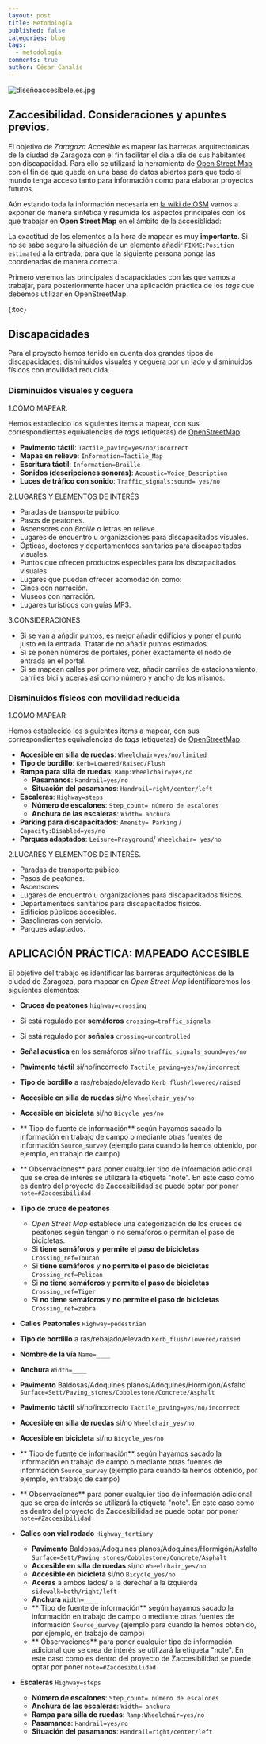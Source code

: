 ```yaml
---
layout: post
title: Metodología
published: false
categories: blog
tags: 
  - metodología
comments: true
author: César Canalís
---
```

![diseñoaccesibele.es.jpg]({{site.baseurl}}/media/diseñoaccesibele.es.jpg)


## Zaccesibilidad. **Consideraciones y apuntes previos.**

El objetivo de *Zaragoza Accesible* es mapear las barreras arquitectónicas de la ciudad de Zaragoza con el fin facilitar el día a día de sus habitantes con discapacidad.
Para ello se utilizará la herramienta de [Open Street Map](http://osm.org) con el fin de que quede en una base de datos abiertos para que todo el mundo tenga acceso tanto para información como para elaborar proyectos futuros.

Aún estando toda la información necesaria en [la wiki de OSM](http://wiki.openstreetmap.org/wiki/Main_Page) vamos a exponer de manera sintética y resumida los aspectos principales con los que trabajar en **Open Street Map**  en el ámbito de la accesiblidad:

La exactitud  de los elementos a la hora de mapear es muy **importante**. Si no se sabe seguro la situación de un elemento añadir `FIXME:Position estimated` a la entrada, para que la siguiente persona ponga las coordenadas de manera correcta.

Primero veremos las principales discapacidades con las que vamos a trabajar, para posteriormente hacer una aplicación práctica de los *tags* que debemos utilizar en OpenStreetMap.

{:toc}

## Discapacidades

Para el proyecto hemos tenido en cuenta dos grandes tipos de discapacidades: disminuidos visuales y ceguera por un lado y disminuidos físicos con movilidad reducida.

### Disminuidos visuales y ceguera

1.CÓMO MAPEAR.

Hemos establecido los siguientes items a mapear, con sus correspondientes equivalencias de *tags* (etiquetas) de [OpenStreetMap](http://openstreetmap.org):

  * **Pavimento táctil**:    `Tactile_paving=yes/no/incorrect`
  * **Mapas en relieve**:  `Information=Tactile_Map`
  * **Escritura táctil**: `Information=Braille`
  * **Sonidos (descripciones sonoras)**: `Acoustic=Voice_Description`
  * **Luces de tráfico con sonido**: `Traffic_signals:sound= yes/no`

2.LUGARES Y ELEMENTOS DE INTERÉS

* Paradas de transporte público.
* Pasos de peatones.
* Ascensores con *Braille* o letras en relieve.
* Lugares de encuentro u organizaciones para discapacitados visuales.
* Ópticas, doctores y departamenteos sanitarios para discapacitados visuales.
* Puntos que ofrecen productos especiales para los discapacitados visuales.
* Lugares que puedan ofrecer acomodación como:
 * Cines con narración.
 * Museos con narración.
 * Lugares turísticos con guías MP3.


 3.CONSIDERACIONES

 * Si  se van a añadir puntos, es mejor añadir edificios y poner el punto justo en la entrada. Tratar de no añadir puntos estimados.
 * Si se ponen números de portales, poner exactamente el nodo de entrada en el portal.
 * Si se mapean calles por primera vez, añadir carriles de estacionamiento, carriles bici y aceras asi como número y ancho de los mismos.


### Disminuidos físicos con movilidad reducida

1.CÓMO MAPEAR

Hemos establecido los siguientes items a mapear, con sus correspondientes equivalencias de *tags* (etiquetas) de [OpenStreetMap](http://openstreetmap.org):

* **Accesible en silla de ruedas**: `Wheelchair=yes/no/limited`
* **Tipo de bordillo**: `Kerb=Lowered/Raised/Flush`
* **Rampa para silla de ruedas**: `Ramp:Wheelchair=yes/no`
  * **Pasamanos**: `Handrail=yes/no`
  * **Situación del pasamanos**: `Handrail=right/center/left`
* **Escaleras**: `Highway=steps`
    * **Número de escalones**: `Step_count= número de escalones`
    * **Anchura de las escaleras**: `Width= anchura`
* **Parking para discapacitados**: `Amenity= Parking` / `Capacity:Disabled=yes/no`
* **Parques adaptados**: `Leisure=Prayground`/ `Wheelchair= yes/no`


 2.LUGARES Y ELEMENTOS DE INTERÉS.

 * Paradas de transporte público.
 * Pasos de peatones.
 * Ascensores
 * Lugares de encuentro u organizaciones para discapacitados físicos.
 * Departamenteos sanitarios para discapacitados físicos.
 * Edificios públicos accesibles.
 * Gasolineras con servicio.
 * Parques adaptados.


## APLICACIÓN PRÁCTICA: MAPEADO ACCESIBLE

El objetivo del trabajo es identificar las barreras arquitectónicas de la ciudad de Zaragoza, para mapear en *Open Street Map* identificaremos los siguientes elementos:

* **Cruces de peatones**  ``highway=crossing``
 * Si está regulado por **semáforos**  `crossing=traffic_signals`
 * Si está regulado por **señales** `crossing=uncontrolled`
 * **Señal acústica** en los semáforos si/no `traffic_signals_sound=yes/no`
 * **Pavimento táctil** si/no/incorrecto `Tactile_paving=yes/no/incorrect`
 * **Tipo de bordillo** a ras/rebajado/elevado `Kerb_flush/lowered/raised`
 * **Accesible en silla de ruedas** si/no `Wheelchair_yes/no`
 * **Accesible en bicicleta** si/no `Bicycle_yes/no`
 * ** Tipo de fuente de información** según hayamos sacado la información en trabajo de campo o mediante otras fuentes de información `Source_survey` (ejemplo para cuando la hemos obtenido, por ejemplo, en trabajo de campo)
 * ** Observaciones** para poner cualquier tipo de información adicional que se crea de interés se utilizará la etiqueta "note". En este caso como es dentro del proyecto de Zaccesibilidad se puede optar por poner  `note=#Zaccesibilidad`
 * **Tipo de cruce de peatones**
    * *Open Street Map* establece una categorización de los cruces de peatones según tengan o no semáforos o permitan el paso de bicicletas.
    * Si **tiene semáforos** y **permite el paso de bicicletas** `Crossing_ref=Toucan`
    * Si **tiene semáforos** y **no permite el paso de bicicletas** `Crossing_ref=Pelican`
    * Si **no tiene semáforos** y **permite el paso de bicicletas** `Crossing_ref=Tiger`
    * Si **no tiene semáforos** y **no permite el paso de bicicletas** `Crossing_ref=zebra`


* **Calles Peatonales** `Highway=pedestrian`
 * **Tipo de bordillo** a ras/rebajado/elevado `Kerb_flush/lowered/raised`
 * **Nombre de la vía** `Name=____`
 * **Anchura** `Width=____`
 * **Pavimento** Baldosas/Adoquines planos/Adoquines/Hormigón/Asfalto `Surface=Sett/Paving_stones/Cobblestone/Concrete/Asphalt`
 * **Pavimento táctil** si/no/incorrecto `Tactile_paving=yes/no/incorrect`
 * **Accesible en silla de ruedas** si/no `Wheelchair_yes/no`
 * **Accesible en bicicleta** si/no `Bicycle_yes/no`
 * ** Tipo de fuente de información** según hayamos sacado la información en trabajo de campo o mediante otras fuentes de información `Source_survey` (ejemplo para cuando la hemos obtenido, por ejemplo, en trabajo de campo)
  * ** Observaciones** para poner cualquier tipo de información adicional que se crea de interés se utilizará la etiqueta "note". En este caso como es dentro del proyecto de Zaccesibilidad se puede optar por poner  `note=#Zaccesibilidad`


* **Calles con vial rodado** `Highway_tertiary`
  * **Pavimento** Baldosas/Adoquines planos/Adoquines/Hormigón/Asfalto `Surface=Sett/Paving_stones/Cobblestone/Concrete/Asphalt`
  * **Accesible en silla de ruedas** si/no `Wheelchair_yes/no`
  * **Accesible en bicicleta** si/no `Bicycle_yes/no`
  * **Aceras** a ambos lados/ a la derecha/ a la izquierda `sidewalk=both/right/left`
  * **Anchura** `Width=____`
  * ** Tipo de fuente de información** según hayamos sacado la información en trabajo de campo o mediante otras fuentes de información `Source_survey` (ejemplo para cuando la hemos obtenido, por ejemplo, en trabajo de campo)
  * ** Observaciones** para poner cualquier tipo de información adicional que se crea de interés se utilizará la etiqueta "note". En este caso como es dentro del proyecto de Zaccesibilidad se puede optar por poner  `note=#Zaccesibilidad`


* **Escaleras** `Highway=steps`
  * **Número de escalones**: `Step_count= número de escalones`
  * **Anchura de las escaleras**: `Width= anchura`
  * **Rampa para silla de ruedas**: `Ramp:Wheelchair=yes/no`
  * **Pasamanos**: `Handrail=yes/no`
   * **Situación del pasamanos**: `Handrail=right/center/left`
